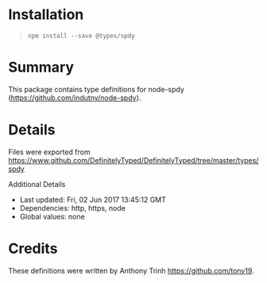 # Installation
> `npm install --save @types/spdy`

# Summary
This package contains type definitions for node-spdy (https://github.com/indutny/node-spdy).

# Details
Files were exported from https://www.github.com/DefinitelyTyped/DefinitelyTyped/tree/master/types/spdy

Additional Details
 * Last updated: Fri, 02 Jun 2017 13:45:12 GMT
 * Dependencies: http, https, node
 * Global values: none

# Credits
These definitions were written by Anthony Trinh <https://github.com/tony19>.
